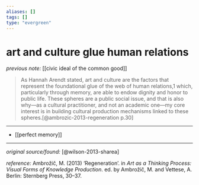 ```yaml
---
aliases: []
tags: []
type: "evergreen"
---
```


# art and culture glue human relations

_previous note:_ [[civic ideal of the common good]]

>As Hannah Arendt stated, art and culture are the factors that represent the foundational glue of the web of human relations,1 which, particularly through memory, are able to endow dignity and honor to public life. These spheres are a public social issue, and that is also why—as a cultural practitioner, and not an academic one—my core interest is in building cultural production mechanisms linked to these spheres.[@ambrozic-2013-regeneration p.30]

---

- [[perfect memory]]



---

_original source/found:_ [@wilson-2013-sharea]

_reference:_ Ambrožič, M. (2013) ‘Regeneration’. in _Art as a Thinking Process: Visual Forms of Knowledge Production_. ed. by Ambrožič, M. and Vettese, A. Berlin: Sternberg Press, 30–37.


